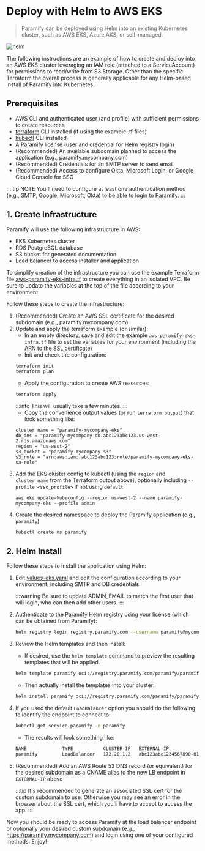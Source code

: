 # Deploy with Helm to AWS EKS
> Paramify can be deployed using Helm into an existing Kubernetes cluster, such as AWS EKS, Azure AKS, or self-managed.

![helm](/assets/hero-helm.png)

The following instructions are an example of how to create and deploy into an AWS EKS cluster leveraging an IAM role (attached to a ServiceAccount) for permissions to read/write from S3 Storage. Other than the specific Terraform the overall process is generally applicable for any Helm-based install of Paramify into Kubernetes.

## Prerequisites
- AWS CLI and authenticated user (and profile) with sufficient permissions to create resources
- [terraform](https://www.terraform.io/) CLI installed (if using the example .tf files)
- [kubectl](https://kubernetes.io/docs/reference/kubectl/) CLI installed
- A Paramify license (user and credential for Helm registry login)
- (Recommended) An available subdomain planned to access the application (e.g., paramify.mycompany.com)
- (Recommended) Credentials for an SMTP server to send email
- (Recommended) Access to configure Okta, Microsoft Login, or Google Cloud Console for SSO

::: tip NOTE
You'll need to configure at least one authentication method (e.g., SMTP, Google, Microsoft, Okta) to be able to login to Paramify.
:::

## 1. Create Infrastructure
Paramify will use the following infrastructure in AWS:
- EKS Kubernetes cluster
- RDS PostgreSQL database
- S3 bucket for generated documentation
- Load balancer to access installer and application

To simplify creation of the infrastructure you can use the example Terraform file [aws-paramify-eks-infra.tf](https://github.com/paramify/support/blob/main/aws/aws-paramify-eks-infra.tf) to create everything in an isolated VPC. Be sure to update the variables at the top of the file according to your environment.

Follow these steps to create the infrastructure:
1. (Recommended) Create an AWS SSL certificate for the desired subdomain (e.g., paramify.mycompany.com)
2. Update and apply the terraform example (or similar):
    - In an empty directory, save and edit the example `aws-paramify-eks-infra.tf` file to set the variables for your environment (including the ARN to the SSL certificate)
    - Init and check the configuration:
    ```bash
    terraform init
    terraform plan
    ```
    - Apply the configuration to create AWS resources:
    ```bash
    terraform apply
    ```
    :::info
    This will usually take a few minutes.
    :::
    - Copy the convenience output values (or run `terraform output`) that look something like:
    ```
    cluster_name = "paramify-mycompany-eks"
    db_dns = "paramify-mycompany-db.abc123abc123.us-west-2.rds.amazonaws.com"
    region = "us-west-2"
    s3_bucket = "paramify-mycompany-s3"
    s3_role = "arn:aws:iam::abc123abc123:role/paramify-mycompany-eks-sa-role"
    ```
3. Add the EKS cluster config to kubectl (using the `region` and `cluster_name` from the Terraform output above), optionally including `--profile <sso_profile>` if not using `default`
    ```
    aws eks update-kubeconfig --region us-west-2 --name paramify-mycompany-eks --profile admin
    ```
4. Create the desired namespace to deploy the Paramify application (e.g., `paramify`)
    ```
    kubectl create ns paramify
    ```

## 2. Helm Install
Follow these steps to install the application using Helm:
1. Edit [values-eks.yaml](https://github.com/paramify/support/blob/main/aws/values-eks.yaml.example) and edit the configuration according to your environment, including SMTP and DB credentials.

    :::warning
    Be sure to update ADMIN_EMAIL to match the first user that will login, who can then add other users.
    :::
2. Authenticate to the Paramify Helm registry using your license (which can be obtained from Paramify):
    ```bash
    helm registry login registry.paramify.com --username paramify@mycompany.com --password <license_id>
    ```
3. Review the Helm templates and then install:
    - If desired, use the `helm template` command to preview the resulting templates that will be applied.
    ```bash
    helm template paramify oci://registry.paramify.com/paramify/paramify --namespace paramify --values ./values-eks.yaml
    ```
    - Then actually install the templates into your cluster:
    ```bash
    helm install paramify oci://registry.paramify.com/paramify/paramify --namespace paramify --values ./values-eks.yaml
    ```
4. If you used the default `LoadBalancer` option you should do the following to identify the endpoint to connect to:
    ```bash
    kubectl get service paramify -n paramify
    ```
    - The results will look something like:
    ```bash
    NAME             TYPE           CLUSTER-IP   EXTERNAL-IP                                                 PORT(S)         AGE
    paramify         LoadBalancer   172.20.1.2   abc123abc1234567890-012345678.us-west-2.elb.amazonaws.com   443:30835/TCP   3m
    ```
5. (Recommended) Add an AWS Route 53 DNS record (or equivalent) for the desired subdomain as a CNAME alias to the new LB endpoint in `EXTERNAL-IP` above

    :::tip
    It's recommended to generate an associated SSL cert for the custom subdomain to use. Otherwise you may see an error in the browser about the SSL cert, which you'll have to accept to access the app.
    :::

Now you should be ready to access Paramify at the load balancer endpoint or optionally your desired custom subdomain (e.g., https://paramify.mycompany.com) and login using one of your configured methods. Enjoy!
